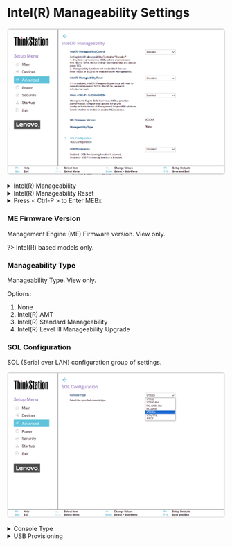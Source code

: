 # Intel(R) Manageability Settings #

![](./img/ts_intelmanageability.png)

<details><summary>Intel(R) Manageability</summary>

Options:

1. **Enabled** – Default.
2. Disabled.

?> When `Disabled`:<br>    a. If system is provisioned, MEBx (Management Engine BIOS Extension) will be unprovisioned first.<br>    b. Manageability functions will be disabled. You can enter BIOS to re-enable Intel(R) Manageability.<br>

!> When changing from `Enabled` to `Disabled`, after saving and exiting SETUP, you need to unplug the AC power cord and plug it in again.

| WMI Setting name | Values | SVP / SMP Req'd | AMD/Intel |
|:---|:---|:---|:---|
| ManageabilityControl | Disabled, Enabled | yes | Intel |
</details>

<details><summary>Intel(R) Manageability Reset</summary>
Options:

1. Enabled.
2. **Disabled** – Default.

!> When `Enabled`, Intel(R) Manageability settings will reset to default configuration.<br> The MEBx password will also be reset.<br>

</details>

<details><summary>Press < Ctrl-P > to Enter MEBx</summary>

?> Management Engine BIOS Extension (MEBx) provides platform-level configuration options for you to configure the behavior of Management Engine (ME) platform.

Options:

1. **Enabled** – Default.
2. Disabled.

| WMI Setting name | Values | SVP / SMP Req'd | AMD/Intel |
|:---|:---|:---|:---|
| CtrlPEnterMEBx | Disabled, Enabled | yes | Intel |
</details>

### ME Firmware Version ###

Management Engine (ME) Firmware version. View only.

?> Intel(R) based models only.

### Manageability Type ###

Manageability Type. View only.

Options:

1. None
2. Intel(R) AMT
3. Intel(R) Standard Manageability
4. Intel(R) Level III Manageability Upgrade

</details>

### SOL Configuration ###

SOL (Serial over LAN) configuration group of settings.<br>

![](./img/ts_solconfig.png)

<details><summary>Console Type</summary>

Options:

1. VT100
2. VT100-8bit
3. PC-ANSI-7bit
4. PC-ANSI
5. **VT100+** – Default.
6. VT-UTF8
7. ASCII

| WMI Setting name | Values | SVP / SMP Req'd | AMD/Intel |
|:---|:---|:---|:---|
| SOLConfiguration | VT100, VT100-8bit, PC-ANSI-7bit, PC-ANSI, VT100+, VT-UTF8, ASCII | yes | Intel |

</details>

</details>

<details><summary>USB Provisioning </summary>

Options:

1. Enabled.
2. **Disabled** - Default.

| WMI Setting name | Values | SVP / SMP Req'd | AMD/Intel |
|:---|:---|:---|:---|
| USBProvisioning | Disabled, Enabled | yes | Intel |

</details>
